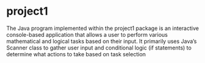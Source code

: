 # project1
The Java program implemented within the project1 package is an interactive console-based application that allows a user to perform various mathematical and logical tasks based on their input. It primarily uses Java’s Scanner class to gather user input and conditional logic (if statements) to determine what actions to take based on task selection
